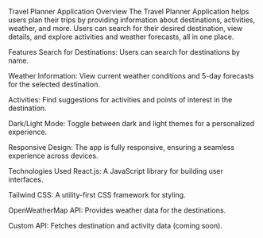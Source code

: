 Travel Planner Application
Overview
The Travel Planner Application helps users plan their trips by providing information about destinations, activities, weather, and more. Users can search for their desired destination, view details, and explore activities and weather forecasts, all in one place.

Features
Search for Destinations: Users can search for destinations by name.

Weather Information: View current weather conditions and 5-day forecasts for the selected destination.

Activities: Find suggestions for activities and points of interest in the destination.

Dark/Light Mode: Toggle between dark and light themes for a personalized experience.

Responsive Design: The app is fully responsive, ensuring a seamless experience across devices.

Technologies Used
React.js: A JavaScript library for building user interfaces.

Tailwind CSS: A utility-first CSS framework for styling.

OpenWeatherMap API: Provides weather data for the destinations.

Custom API: Fetches destination and activity data (coming soon).